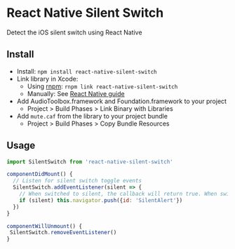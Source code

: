 # React Native Silent Switch

Detect the iOS silent switch using React Native

## Install

* Install: `npm install react-native-silent-switch`
* Link library in Xcode:
  * Using [rnpm](https://github.com/rnpm/rnpm): `rnpm link react-native-silent-switch`
  * Manually: See [React Native guide](https://facebook.github.io/react-native/docs/linking-libraries-ios.html)
* Add AudioToolbox.framework and Foundation.framework to your project
  * Project > Build Phases > Link Binary with Libraries
* Add `mute.caf` from the library to your project bundle
  * Project > Build Phases > Copy Bundle Resources

## Usage

```js
import SilentSwitch from 'react-native-silent-switch'

componentDidMount() {
  // Listen for silent switch toggle events
  SilentSwitch.addEventListener(silent => {
    // When switched to silent, the callback will return true. When switched from silent, it will return false.
    if (silent) this.navigator.push({id: 'SilentAlert'})
  })
}

componentWillUnmount() {
 SilentSwitch.removeEventListener()
}
```
